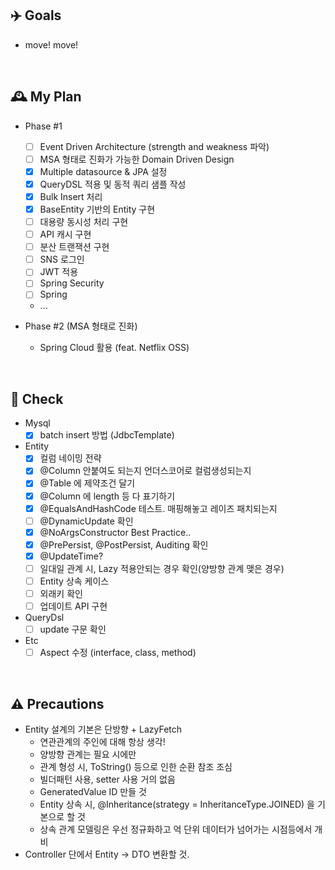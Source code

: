 ## ✈️ Goals

- move! move!

<br>

## 🕰 My Plan

- Phase #1
    - [ ] Event Driven Architecture (strength and weakness 파악)
    - [ ] MSA 형태로 진화가 가능한 Domain Driven Design
    - [x] Multiple datasource & JPA 설정
    - [x] QueryDSL 적용 및 동적 쿼리 샘플 작성
    - [x] Bulk Insert 처리
    - [x] BaseEntity 기반의 Entity 구현
    - [ ] 대용량 동시성 처리 구현
    - [ ] API 캐시 구현
    - [ ] 분산 트랜잭션 구현
    - [ ] SNS 로그인
    - [ ] JWT 적용
    - [ ] Spring Security
    - [ ] Spring
    - ...

- Phase #2 (MSA 형태로 진화)
    - Spring Cloud 활용 (feat. Netflix OSS)

<br>

## 📍 Check

- Mysql
    - [x] batch insert 방법 (JdbcTemplate)
- Entity
    - [x] 컬럼 네이밍 전략
    - [x] @Column 안붙여도 되는지 언더스코어로 컬럼생성되는지
    - [x] @Table 에 제약조건 달기
    - [x] @Column 에 length 등 다 표기하기
    - [x] @EqualsAndHashCode 테스트. 매핑해놓고 레이즈 패치되는지
    - [ ] @DynamicUpdate 확인
    - [x] @NoArgsConstructor Best Practice..
    - [X] @PrePersist, @PostPersist, Auditing 확인
    - [x] @UpdateTime?
    - [ ] 일대일 관계 시, Lazy 적용안되는 경우 확인(양방향 관계 맺은 경우)
    - [ ] Entity 상속 케이스
    - [ ] 외래키 확인
    - [ ] 업데이트 API 구현
- QueryDsl
    - [ ] update 구문 확인
- Etc
    - [ ] Aspect 수정 (interface, class, method)

<br>

## ⚠️ Precautions

- Entity 설계의 기본은 단방향 + LazyFetch
    - 연관관계의 주인에 대해 항상 생각!
    - 양방향 관계는 필요 시에만
    - 관계 형성 시, ToString() 등으로 인한 순환 참조 조심
    - 빌더패턴 사용, setter 사용 거의 없음
    - GeneratedValue ID 만들 것
    - Entity 상속 시, @Inheritance(strategy = InheritanceType.JOINED) 을 기본으로 할 것
    - 상속 관계 모델링은 우선 정규화하고 억 단위 데이터가 넘어가는 시점등에서 개비
- Controller 단에서 Entity -> DTO 변환할 것.
